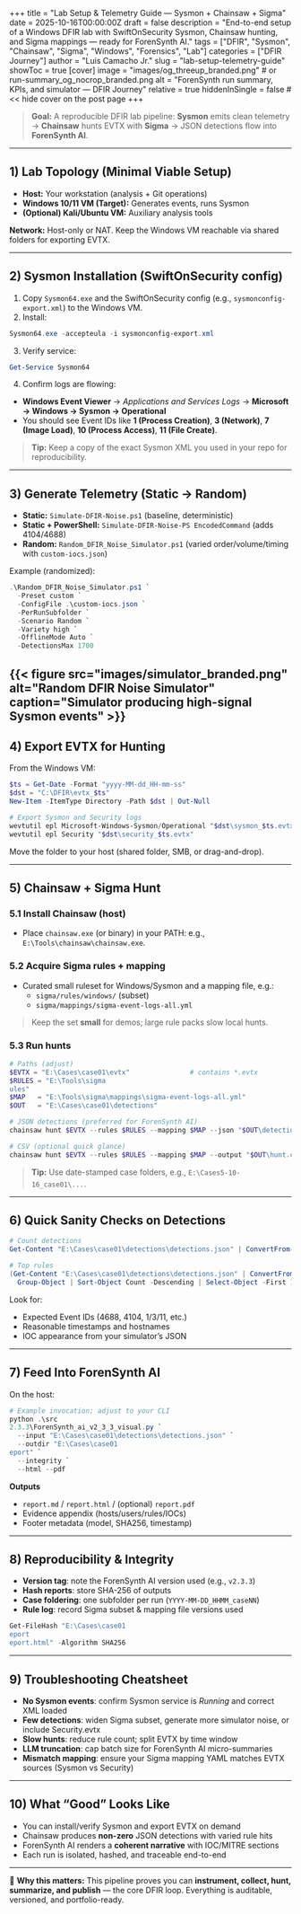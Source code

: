 +++
title = "Lab Setup & Telemetry Guide — Sysmon + Chainsaw + Sigma"
date = 2025-10-16T00:00:00Z
draft = false
description = "End-to-end setup of a Windows DFIR lab with SwiftOnSecurity Sysmon, Chainsaw hunting, and Sigma mappings — ready for ForenSynth AI."
tags = ["DFIR", "Sysmon", "Chainsaw", "Sigma", "Windows", "Forensics", "Lab"]
categories = ["DFIR Journey"]
author = "Luis Camacho Jr."
slug = "lab-setup-telemetry-guide"
showToc = true
[cover]
image = "images/og_threeup_branded.png"  # or run-summary_og_nocrop_branded.png
alt = "ForenSynth run summary, KPIs, and simulator — DFIR Journey"
relative = true
hiddenInSingle = false    # << hide cover on the post page
+++

> **Goal:** A reproducible DFIR lab pipeline: **Sysmon** emits clean telemetry → **Chainsaw** hunts EVTX with **Sigma** → JSON detections flow into **ForenSynth AI**.

---

## 1) Lab Topology (Minimal Viable Setup)

- **Host:** Your workstation (analysis + Git operations)
- **Windows 10/11 VM (Target):** Generates events, runs Sysmon
- **(Optional) Kali/Ubuntu VM:** Auxiliary analysis tools

**Network:** Host-only or NAT. Keep the Windows VM reachable via shared folders for exporting EVTX.

---

## 2) Sysmon Installation (SwiftOnSecurity config)

1. Copy `Sysmon64.exe` and the SwiftOnSecurity config (e.g., `sysmonconfig-export.xml`) to the Windows VM.
2. Install:
```powershell
Sysmon64.exe -accepteula -i sysmonconfig-export.xml
```
3. Verify service:
```powershell
Get-Service Sysmon64
```
4. Confirm logs are flowing:
- **Windows Event Viewer** → *Applications and Services Logs* → **Microsoft → Windows → Sysmon → Operational**
- You should see Event IDs like **1 (Process Creation)**, **3 (Network)**, **7 (Image Load)**, **10 (Process Access)**, **11 (File Create)**.

> **Tip:** Keep a copy of the exact Sysmon XML you used in your repo for reproducibility.

---

## 3) Generate Telemetry (Static → Random)

- **Static:** `Simulate-DFIR-Noise.ps1` (baseline, deterministic)  
- **Static + PowerShell:** `Simulate-DFIR-Noise-PS EncodedCommand` (adds 4104/4688)  
- **Random:** `Random_DFIR_Noise_Simulator.ps1` (varied order/volume/timing with `custom-iocs.json`)

Example (randomized):
```powershell
.\Random_DFIR_Noise_Simulator.ps1 `
  -Preset custom `
  -ConfigFile .\custom-iocs.json `
  -PerRunSubfolder `
  -Scenario Random `
  -Variety high `
  -OfflineMode Auto `
  -DetectionsMax 1700
```
{{< figure src="images/simulator_branded.png"
           alt="Random DFIR Noise Simulator"
           caption="Simulator producing high-signal Sysmon events" >}}
---

## 4) Export EVTX for Hunting

From the Windows VM:
```powershell
$ts = Get-Date -Format "yyyy-MM-dd_HH-mm-ss"
$dst = "C:\DFIR\evtx_$ts"
New-Item -ItemType Directory -Path $dst | Out-Null

# Export Sysmon and Security logs
wevtutil epl Microsoft-Windows-Sysmon/Operational "$dst\sysmon_$ts.evtx"
wevtutil epl Security "$dst\security_$ts.evtx"
```

Move the folder to your host (shared folder, SMB, or drag-and-drop).

---

## 5) Chainsaw + Sigma Hunt

### 5.1 Install Chainsaw (host)
- Place `chainsaw.exe` (or binary) in your PATH: e.g., `E:\Tools\chainsaw\chainsaw.exe`.

### 5.2 Acquire Sigma rules + mapping
- Curated small ruleset for Windows/Sysmon and a mapping file, e.g.:
  - `sigma/rules/windows/` (subset)
  - `sigma/mappings/sigma-event-logs-all.yml`

> Keep the set **small** for demos; large rule packs slow local hunts.

### 5.3 Run hunts
```powershell
# Paths (adjust)
$EVTX = "E:\Cases\case01\evtx"               # contains *.evtx
$RULES = "E:\Tools\sigma
ules"
$MAP   = "E:\Tools\sigma\mappings\sigma-event-logs-all.yml"
$OUT   = "E:\Cases\case01\detections"

# JSON detections (preferred for ForenSynth AI)
chainsaw hunt $EVTX --rules $RULES --mapping $MAP --json "$OUT\detections.json"

# CSV (optional quick glance)
chainsaw hunt $EVTX --rules $RULES --mapping $MAP --output "$OUT\hunt.csv"
```

> **Tip:** Use date-stamped case folders, e.g., `E:\Cases5-10-16_case01\...`.

---

## 6) Quick Sanity Checks on Detections

```powershell
# Count detections
Get-Content "E:\Cases\case01\detections\detections.json" | ConvertFrom-Json | Measure-Object

# Top rules
(Get-Content "E:\Cases\case01\detections\detections.json" | ConvertFrom-Json).ruleTitle |
  Group-Object | Sort-Object Count -Descending | Select-Object -First 10
```

Look for:
- Expected Event IDs (4688, 4104, 1/3/11, etc.)
- Reasonable timestamps and hostnames
- IOC appearance from your simulator’s JSON

---

## 7) Feed Into ForenSynth AI

On the host:
```powershell
# Example invocation; adjust to your CLI
python .\src
2.3.3\ForenSynth_ai_v2_3_3_visual.py `
  --input "E:\Cases\case01\detections\detections.json" `
  --outdir "E:\Cases\case01
eport" `
  --integrity `
  --html --pdf
```

**Outputs**
- `report.md` / `report.html` / (optional) `report.pdf`
- Evidence appendix (hosts/users/rules/IOCs)
- Footer metadata (model, SHA256, timestamp)

---

## 8) Reproducibility & Integrity

- **Version tag**: note the ForenSynth AI version used (e.g., `v2.3.3`)
- **Hash reports**: store SHA-256 of outputs
- **Case foldering**: one subfolder per run (`YYYY-MM-DD_HHMM_caseNN`)
- **Rule log**: record Sigma subset & mapping file versions used

```powershell
Get-FileHash "E:\Cases\case01
eport
eport.html" -Algorithm SHA256
```

---

## 9) Troubleshooting Cheatsheet

- **No Sysmon events**: confirm Sysmon service is *Running* and correct XML loaded  
- **Few detections**: widen Sigma subset, generate more simulator noise, or include Security.evtx  
- **Slow hunts**: reduce rule count; split EVTX by time window  
- **LLM truncation**: cap batch size for ForenSynth AI micro-summaries  
- **Mismatch mapping**: ensure your Sigma mapping YAML matches EVTX sources (Sysmon vs Security)

---

## 10) What “Good” Looks Like

- You can install/verify Sysmon and export EVTX on demand  
- Chainsaw produces **non-zero** JSON detections with varied rule hits  
- ForenSynth AI renders a **coherent narrative** with IOC/MITRE sections  
- Each run is isolated, hashed, and traceable end-to-end

---

🧭 **Why this matters:** This pipeline proves you can **instrument, collect, hunt, summarize, and publish** — the core DFIR loop. Everything is auditable, versioned, and portfolio-ready.




